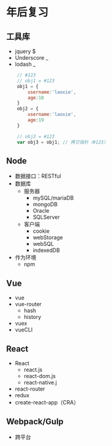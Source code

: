 # 年后复习

## 工具库
* jquery        $
* Underscore    _
* lodash        _
```js
    // #123
    // obj1 = #123
    obj1 = {
        username:'laoxie',
        age:18
    }
    obj2 = {
        username:'laoxie',
        age:19
    }

    // obj3 = #123
    var obj3 = obj1; // 拷贝指针（#123）
```

## Node
* 数据接口：RESTful
* 数据库
    * 服务器
        * mySQL/mariaDB
        * mongoDB
        * Oracle
        * SQLServer
    * 客户端
        * cookie
        * webStorage
        * webSQL
        * indexedDB
* 作为环境
    * npm
    
## Vue
* vue
* vue-router
    * hash
    * history
* vuex
* vueCLI 

## React
* React
    * react.js
    * react-dom.js
    * react-native.j
* react-router
* redux
* create-react-app（CRA）
## Webpack/Gulp

* 跨平台